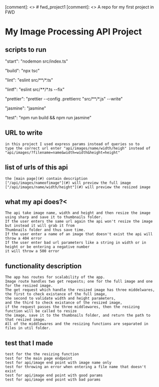[comment]: <> # fwd_project1
[comment]: <> A repo for my first project in FWD

# My Image Processing API Project

## scripts to run
"start": "nodemon src/index.ts"

"build": "npx tsc"

"lint": "eslint src/**/*.ts"

"lintf": "eslint src/**/*.ts --fix"

"prettier": "prettier --config .prettierrc \"src/**/*.js\" --write"

"jasmine": "jasmine"

"test": "npm run build && npm run jasmine"


## URL to write
    in this project I used express params instead of queries so to 
    type the correct url enter "api/images/name/width/heigh" instead of 
    "api/images/?filename=name&width=width&height=height"
        
## list of urls of this api
    the [main page](#) contain description
    ["/api/images/nameofimage"](#) will preview the full image
    ["/api/images/name/width/height"](#) will preview the resized image
       
## what my api does?<
       
    The api take image name, width and height and then resize the image using sharp and save it to thumbnails folder.
    If the user enters the same url again the api won't resize the image but instead it will grab it from 
    Thumbnails folder and thus save time.
    If the user enter a name of an image that doesn't exist the api will throw a 404 error 
    If the user enter bad url parameters like a string in width or in height or be entering a negative number
    it will throw a 500 error 
 
## functionality description
      
    The app has routes for scalability of the app. 
    Image route handles two get requests; one for the full image and one for the resized image. 
    The get request which handle the resized image has three middelwares, 
    the first to check existance of the full image, 
    the second to validate width and height parameters, 
    and the third to check existance of the resized image, 
    if the request passes the three middlewares, then the resizing function will be called to resize 
    the image, save it to the thumbnails folder, and return the path to that resized image. 
    All of the middlewares and the resizing functions are separated in files in util folder. 
   


## test that I made
    test for the the resizing function
    test for the main page endpoint
    test for api/image end point with image name only
    test for throwing an error when entering a file name that doesn't exist
    test for api/image end point with good params
    test for api/image end point with bad params
        
